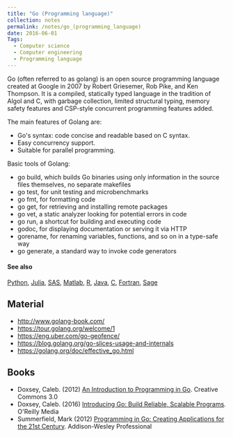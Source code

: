 ```yaml
---
title: "Go (Programming language)"
collection: notes
permalink: /notes/go_(programming_language)
date: 2016-06-01
Tags:
  - Computer science
  - Computer engineering
  - Programming language
---
```


Go (often referred to as golang) is an open source programming language created at Google in 2007 by Robert Griesemer, Rob Pike, and Ken Thompson. It is a compiled, statically typed language in the tradition of Algol and C, with garbage collection, limited structural typing, memory safety features and CSP-style concurrent programming features added.

The main features of Golang are:
* Go's syntax: code concise and readable based on C syntax.
* Easy concurrency support.
* Suitable for parallel programming.


Basic tools of Golang:
* go build, which builds Go binaries using only information in the source files themselves, no separate makefiles
* go test, for unit testing and microbenchmarks
* go fmt, for formatting code
* go get, for retrieving and installing remote packages
* go vet, a static analyzer looking for potential errors in code
* go run, a shortcut for building and executing code
* godoc, for displaying documentation or serving it via HTTP
* gorename, for renaming variables, functions, and so on in a type-safe way
* go generate, a standard way to invoke code generators


#### See also
[Python](/notes/python), [Julia](/notes/julia), [SAS](/notes/sas), [Matlab](/notes/matlab), [R](/notes/r), [Java](/notes/java), [C](/notes/c), [Fortran](/notes/fortran), [Sage](/notes/sage)


## Material
* http://www.golang-book.com/
* https://tour.golang.org/welcome/1
* https://eng.uber.com/go-geofence/
* https://blog.golang.org/go-slices-usage-and-internals
* https://golang.org/doc/effective_go.html




## Books
* Doxsey, Caleb. (2012) [An Introduction to Programming in Go](https://www.goodreads.com/book/show/15992715-an-introduction-to-programming-in-go). Creative Commons 3.0
* Doxsey, Caleb. (2016) [Introducing Go: Build Reliable, Scalable Programs](https://www.goodreads.com/book/show/27015358-introducing-go). O'Reilly Media
* Summerfield, Mark (2012) [Programming in Go: Creating Applications for the 21st Century](https://www.goodreads.com/book/show/13705101-programming-in-go). Addison-Wesley Professional


